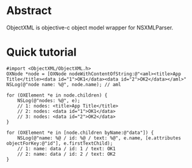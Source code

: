 # Abstract
ObjectXML is objective-c object model wrapper for NSXMLParser.

# Quick tutorial

    #import <ObjectXML/ObjectXML.h>
	OXNode *node = [OXNode nodeWithContentOfString:@"<aml><title>App Title</title><data id="1">OK1</data><data id="2">OK2</data></aml>"
	NSLog(@"node name: %@", node.name); // aml

	for (OXElement *e in node.children) {
		NSLog(@"nodes: %@", e);
		// 1: nodes: <title>App Title</title>
		// 2: nodes: <data id="1">OK1</data>
		// 3: nodes: <data id="2">OK2</data>
	}

	for (OXElement *e in [node.children byName:@"data"]) {
		NSLog(@"name: %@ / id: %@ / text: %@", e.name, [e.attributes objectForKey:@"id"], e.firstTextChild);
		// 1: name: data / id: 1 / text: OK1
		// 2: name: data / id: 2 / text: OK2
	}

